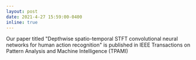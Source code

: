 ```yaml
---
layout: post
date: 2021-4-27 15:59:00-0400
inline: true
---
```


Our paper titled "Depthwise spatio-temporal STFT convolutional neural networks for human action recognition" is published in IEEE Transactions on Pattern Analysis and Machine Intelligence (TPAMI)


